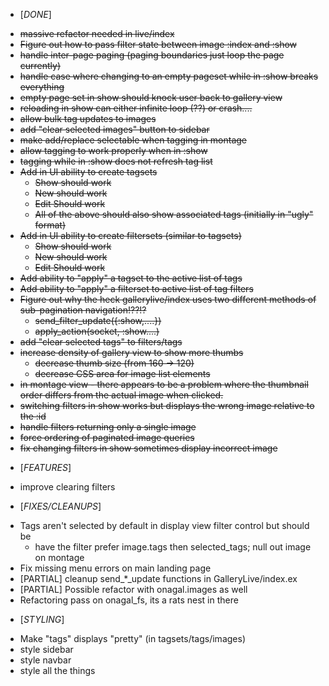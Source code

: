 * [*DONE*]
- ~~massive refactor needed in live/index~~
- ~~Figure out how to pass filter state between image :index and :show~~
- ~~handle inter-page paging (paging boundaries just loop the page currently)~~
- ~~handle case where changing to an empty pageset while in :show breaks everything~~
- ~~empty page set in show should knock user back to gallery view~~
- ~~reloading in show can either infinite loop (??) or crash....~~
- ~~allow bulk tag updates to images~~
- ~~add "clear selected images" button to sidebar~~
- ~~make add/replace selectable when tagging in montage~~
- ~~allow tagging to work properly when in :show~~
- ~~tagging while in :show does not refresh tag list~~
- ~~Add in UI ability to create tagsets~~
  - ~~Show should work~~
  - ~~New should work~~
  - ~~Edit Should work~~
  - ~~All of the above should also show associated tags (initially in "ugly" format)~~
- ~~Add in UI ability to create filtersets (similar to tagsets)~~
  - ~~Show should work~~
  - ~~New should work~~
  - ~~Edit Should work~~
- ~~Add ability to "apply" a tagset to the active list of tags~~
- ~~Add ability to "apply" a filterset to active list of tag filters~~
- ~~Figure out why the heck gallerylive/index uses two different methods of sub-pagination navigation!??!?~~
  - ~~send_filter_update({:show,....})~~
  - ~~apply_action(socket, :show....)~~
- ~~add "clear selected tags" to filters/tags~~
- ~~increase density of gallery view to show more thumbs~~
  - ~~decrease thumb size (from 160 -> 120)~~
  - ~~decrease CSS area for image list elements~~
- ~~in montage view - there appears to be a problem where the thumbnail order differs from the actual image when clicked.~~
- ~~switching filters in show works but displays the wrong image relative to the :id~~
- ~~handle filters returning only a single image~~
- ~~force ordering of paginated image queries~~
- ~~fix changing filters in show sometimes display incorrect image~~

* [*FEATURES*]
- improve clearing filters

* [*FIXES/CLEANUPS*]
- Tags aren't selected by default in display view filter control but should be
  - have the filter prefer image.tags then selected_tags; null out image on montage
- Fix missing menu errors on main landing page
- [PARTIAL] cleanup send_*_update functions in GalleryLive/index.ex
- [PARTIAL] Possible refactor with onagal.images as well
- Refactoring pass on onagal_fs, its a rats nest in there

* [*STYLING*]
- Make "tags" displays "pretty" (in tagsets/tags/images)
- style sidebar
- style navbar
- style all the things
